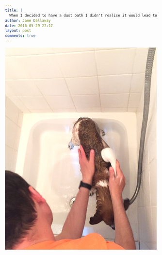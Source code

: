 ```yaml
---
title: |
  When I decided to have a dust bath I didn't realise it would lead to a proper bath...
author: Jane Dallaway
date: 2016-05-29 22:17
layout: post
comments: true
---
```


<div><a href="/media/TFtp_FullSizeRender.jpg"><img src="/media/TFtp_thumb_FullSizeRender.jpg" width="500" height="667"/></a></div>



  

      